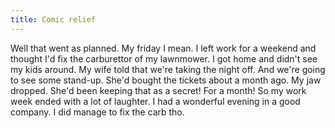 ```yaml
---
title: Comic relief
---
```


Well that went as planned. My friday I mean. I left work for a weekend and thought I'd fix the carburettor of my lawnmower. I got home and didn't see my kids around. My wife told that we're taking the night off. And we're going to see some stand-up. She'd bought the tickets about a month ago. My jaw dropped. She'd been keeping that as a secret! For a month! So my work week ended with a lot of laughter. I had a wonderful evening in a good company. I did manage to fix the carb tho.